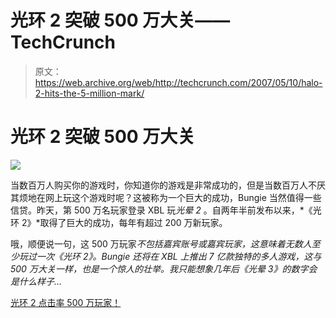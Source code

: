 # 光环 2 突破 500 万大关——TechCrunch

> 原文：<https://web.archive.org/web/http://techcrunch.com/2007/05/10/halo-2-hits-the-5-million-mark/>

# 光环 2 突破 500 万大关

![](img/8f94f5f08bee7fbb920d016a26b7ea63.png)

当数百万人购买你的游戏时，你知道你的游戏是非常成功的，但是当数百万人不厌其烦地在网上玩这个游戏时呢？这被称为一个巨大的成功，Bungie 当然值得一些信贷。昨天，第 500 万名玩家登录 XBL 玩*光晕 2* 。自两年半前发布以来，*《光环 2》*取得了巨大的成功，每年有超过 200 万新玩家。

哦，顺便说一句，这 500 万玩家*不包括嘉宾账号或嘉宾玩家，这意味着无数人至少玩过一次《光环 2》。Bungie 还将在 XBL 上推出 7 亿款独特的多人游戏，这与 500 万大关一样，也是一个惊人的壮举。我只能想象几年后《光晕 3》的数字会是什么样子…*

[光环 2 点击率 500 万玩家！](https://web.archive.org/web/20201028052436/http://www.bungie.net/News/content.aspx?type=news&cid=12425)